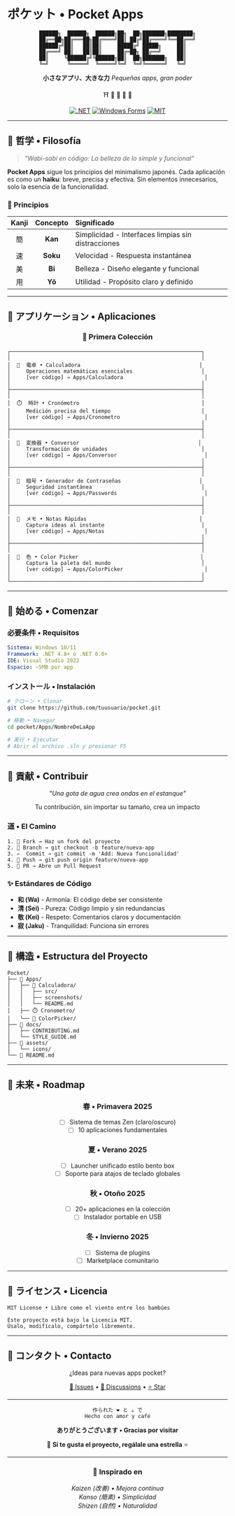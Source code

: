 # ポケット • Pocket Apps

<div align="center">

```
██████╗  ██████╗  ██████╗██╗  ██╗███████╗████████╗
██╔══██╗██╔═══██╗██╔════╝██║ ██╔╝██╔════╝╚══██╔══╝
██████╔╝██║   ██║██║     █████╔╝ █████╗     ██║   
██╔═══╝ ██║   ██║██║     ██╔═██╗ ██╔══╝     ██║   
██║     ╚██████╔╝╚██████╗██║  ██╗███████╗   ██║   
╚═╝      ╚═════╝  ╚═════╝╚═╝  ╚═╝╚══════╝   ╚═╝   
```

**小さなアプリ、大きな力**
*Pequeñas apps, gran poder*

⛩️ 🗾 🌸 🎌 🏮

[![.NET](https://img.shields.io/badge/.NET-512BD4?style=flat-square&logo=dotnet&logoColor=white)](https://dotnet.microsoft.com/)
[![Windows Forms](https://img.shields.io/badge/Windows%20Forms-0078D4?style=flat-square&logo=windows&logoColor=white)](https://docs.microsoft.com/en-us/dotnet/desktop/winforms/)
[![MIT](https://img.shields.io/badge/License-MIT-red.svg?style=flat-square)](LICENSE)

</div>

---

## 🎴 哲学 • Filosofía

> *"Wabi-sabi en código: La belleza de lo simple y funcional"*

**Pocket Apps** sigue los principios del minimalismo japonés. Cada aplicación es como un **haiku**: breve, precisa y efectiva. Sin elementos innecesarios, solo la esencia de la funcionalidad.

### 🎯 Principios

| Kanji | Concepto | Significado |
|:-----:|:--------:|:------------|
| 簡 | **Kan** | Simplicidad - Interfaces limpias sin distracciones |
| 速 | **Soku** | Velocidad - Respuesta instantánea |
| 美 | **Bi** | Belleza - Diseño elegante y funcional |
| 用 | **Yō** | Utilidad - Propósito claro y definido |

---

## 🏮 アプリケーション • Aplicaciones

<div align="center">

### 🌸 Primera Colección

</div>

```
┌─────────────────────────────────────────────────────────────┐
│                                                             │
│  🧮  電卓 • Calculadora                                      │
│     Operaciones matemáticas esenciales                      │
│     [ver código] → Apps/Calculadora                          │
│                                                             │
├─────────────────────────────────────────────────────────────┤
│                                                             │
│  ⏱️  時計 • Cronómetro                                       │
│     Medición precisa del tiempo                             │
│     [ver código] → Apps/Cronometro                           │
│                                                             │
├─────────────────────────────────────────────────────────────┤
│                                                             │
│  🔄  変換器 • Conversor                                      │
│     Transformación de unidades                              │
│     [ver código] → Apps/Conversor                            │
│                                                             │
├─────────────────────────────────────────────────────────────┤
│                                                             │
│  🔐  暗号 • Generador de Contraseñas                         │
│     Seguridad instantánea                                   │
│     [ver código] → Apps/Passwords                            │
│                                                             │
├─────────────────────────────────────────────────────────────┤
│                                                             │
│  📝  メモ • Notas Rápidas                                    │
│     Captura ideas al instante                               │
│     [ver código] → Apps/Notas                                │
│                                                             │
├─────────────────────────────────────────────────────────────┤
│                                                             │
│  🎨  色 • Color Picker                                       │
│     Captura la paleta del mundo                             │
│     [ver código] → Apps/ColorPicker                          │
│                                                             │
└─────────────────────────────────────────────────────────────┘
```

---

## 🗾 始める • Comenzar

### 必要条件 • Requisitos

```yaml
Sistema: Windows 10/11
Framework: .NET 4.8+ o .NET 6.0+
IDE: Visual Studio 2022
Espacio: ~5MB por app
```

### インストール • Instalación

```bash
# クローン • Clonar
git clone https://github.com/tuusuario/pocket.git

# 移動 • Navegar
cd pocket/Apps/NombreDeLaApp

# 実行 • Ejecutar
# Abrir el archivo .sln y presionar F5
```

---

## 🌊 貢献 • Contribuir

<div align="center">

*"Una gota de agua crea ondas en el estanque"*

Tu contribución, sin importar su tamaño, crea un impacto

</div>

### 道 • El Camino

```
1. 🍴 Fork → Haz un fork del proyecto
2. 🌱 Branch → git checkout -b feature/nueva-app
3. ✍️  Commit → git commit -m 'Add: Nueva funcionalidad'
4. 🚀 Push → git push origin feature/nueva-app
5. 🎋 PR → Abre un Pull Request
```

### ✨ Estándares de Código

- **和 (Wa)** - Armonía: El código debe ser consistente
- **清 (Sei)** - Pureza: Código limpio y sin redundancias  
- **敬 (Kei)** - Respeto: Comentarios claros y documentación
- **寂 (Jaku)** - Tranquilidad: Funciona sin errores

---

## 🎐 構造 • Estructura del Proyecto

```
Pocket/
├── 📁 Apps/
│   ├── 🧮 Calculadora/
│   │   ├── src/
│   │   ├── screenshots/
│   │   └── README.md
│   ├── ⏱️ Cronometro/
│   └── 🎨 ColorPicker/
├── 📜 docs/
│   ├── CONTRIBUTING.md
│   └── STYLE_GUIDE.md
├── 🎴 assets/
│   └── icons/
└── 📖 README.md
```

---

## 🎎 未来 • Roadmap

<div align="center">

### 春 • Primavera 2025
- [ ] Sistema de temas Zen (claro/oscuro)
- [ ] 10 aplicaciones fundamentales

### 夏 • Verano 2025
- [ ] Launcher unificado estilo bento box
- [ ] Soporte para atajos de teclado globales

### 秋 • Otoño 2025
- [ ] 20+ aplicaciones en la colección
- [ ] Instalador portable en USB

### 冬 • Invierno 2025
- [ ] Sistema de plugins
- [ ] Marketplace comunitario

</div>

---

## 🏯 ライセンス • Licencia

```
MIT License • Libre como el viento entre los bambúes

Este proyecto está bajo la Licencia MIT.
Úsalo, modifícalo, compártelo libremente.
```

---

## 🎌 コンタクト • Contacto

<div align="center">

¿Ideas para nuevas apps pocket?

[💭 Issues](../../issues) • [🌸 Discussions](../../discussions) • [⭐ Star](../../stargazers)

---

```
作られた ❤️ と ☕ で
Hecho con amor y café
```

**ありがとうございます • Gracias por visitar**

🌸 **Si te gusta el proyecto, regálale una estrella** ⭐

</div>

---

<div align="center">

### 🎴 Inspirado en

*Kaizen (改善) • Mejora continua*  
*Kanso (簡素) • Simplicidad*  
*Shizen (自然) • Naturalidad*

</div>